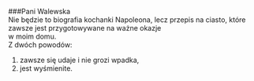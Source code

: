 ###Pani Walewska  
Nie będzie to biografia kochanki Napoleona, lecz przepis na ciasto, które zawsze jest przygotowywane na ważne okazje   
w moim domu.  
Z dwóch powodów:  
 1. zawsze się udaje i nie grozi wpadka,
 2. jest wyśmienite.

